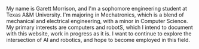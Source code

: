 My name is Garett Morrison, and I'm a sophomore engineering student at Texas A&M University. I'm majoring in Mechatronics, which is a blend of mechanical and electrical engineering, with a minor in Computer Science. My primary interests are computers and robotS, which I intend to document with this website, work in progress as it is. I want to continue to explore the intersection of AI and robotics, and hope to become employed in this field.
